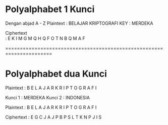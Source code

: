 # Polyalphabet 1 Kunci

Dengan abjad A - Z
Plaintext  : BELAJAR KRIPTOGRAFI
KEY        : MERDEKA

  Ciphertext  
: E K I M G M Q H Q F O T N B Q M A F

======================================================================
# Polyalphabet dua Kunci

Plaintext : B E L A J A R K R I P T O G R A F I

Kunci 1 : MERDEKA
Kunci 2 : INDONESIA

Plaintext : B E L A J A R K R I P T O G R A F I

Ciphertext : E G C J A J P B P S L T K N P J I S
